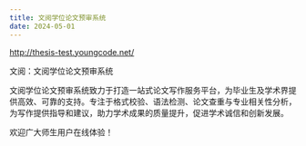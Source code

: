 ```yaml
---
title: 文阅学位论文预审系统
date: 2024-05-01
---
```


http://thesis-test.youngcode.net/

文阅：文阅学位论文预审系统

<!--more-->

文阅学位论文预审系统致力于打造一站式论文写作服务平台，为毕业生及学术界提供高效、可靠的支持。专注于格式校验、语法检测、论文查重与专业相关性分析，为写作提供指导和建议，助力学术成果的质量提升，促进学术诚信和创新发展。

欢迎广大师生用户在线体验！
